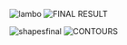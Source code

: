 ![lambo](https://github.com/g-naman07/DTU-AUV/assets/143281240/e5e8f646-3aaf-4f57-9db0-ff97876142cb)
![FINAL RESULT](https://github.com/g-naman07/DTU-AUV/assets/143281240/7d94708b-9f15-40d3-aa0c-05aecc46bd9f)




![shapesfinal](https://github.com/g-naman07/DTU-AUV/assets/143281240/a0d50983-5b0b-48bb-b55f-2bf1fa545ba1)
![CONTOURS](https://github.com/g-naman07/DTU-AUV/assets/143281240/3430d7c8-8f95-45a9-a169-c1a5af1f5fbb)

